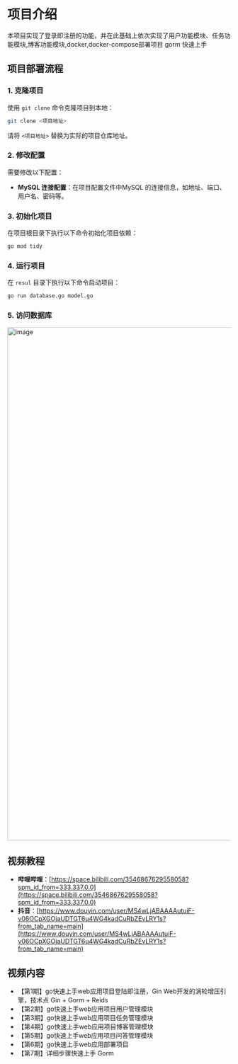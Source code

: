 

# 项目介绍
本项目实现了登录即注册的功能，并在此基础上依次实现了用户功能模块、任务功能模块,博客功能模块,docker,docker-compose部署项目
gorm 快速上手


## 项目部署流程

### 1. 克隆项目
使用 `git clone` 命令克隆项目到本地：
```bash
git clone <项目地址>
```
请将 `<项目地址>` 替换为实际的项目仓库地址。

### 2. 修改配置
需要修改以下配置：
- **MySQL 连接配置**：在项目配置文件中MySQL 的连接信息，如地址、端口、用户名、密码等。

### 3. 初始化项目
在项目根目录下执行以下命令初始化项目依赖：
```bash
go mod tidy
```

### 4. 运行项目
在 `resul` 目录下执行以下命令启动项目：
```bash
go run database.go model.go

```

### 5. 访问数据库
<img width="1160" alt="image" src="https://github.com/user-attachments/assets/0b9aa970-590c-4fa4-978a-3e5716b59c3f" />


## 视频教程
- **哔哩哔哩**：[https://space.bilibili.com/3546867629558058?spm_id_from=333.337.0.0](https://space.bilibili.com/3546867629558058?spm_id_from=333.337.0.0)
- **抖音**：[https://www.douyin.com/user/MS4wLjABAAAAutuiF-v06OCpXGOjaUDTGT6u4WG4kadCuRbZEvLRY1s?from_tab_name=main](https://www.douyin.com/user/MS4wLjABAAAAutuiF-v06OCpXGOjaUDTGT6u4WG4kadCuRbZEvLRY1s?from_tab_name=main)

## 视频内容
- 【第1期】go快速上手web应用项目登陆即注册，Gin Web开发的涡轮增压引擎，技术点 Gin + Gorm + Reids
- 【第2期】go快速上手web应用项目用户管理模块
- 【第3期】go快速上手web应用项目任务管理模块
- 【第4期】go快速上手web应用项目博客管理模块
- 【第5期】go快速上手web应用项目问答管理模块
- 【第6期】go快速上手web应用部署项目
- 【第7期】详细步骤快速上手 Gorm


